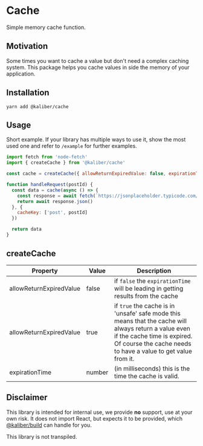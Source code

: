 # Cache
Simple memory cache function.

## Motivation
Some times you want to cache a value but don't need a complex caching system. This package helps you cache values in side the memory of your application.

## Installation

```
yarn add @kaliber/cache
```

## Usage
Short example. If your library has multiple ways to use it, show the most used one and refer to `/example` for further examples.

```jsx
import fetch from 'node-fetch'
import { createCache } from '@kaliber/cache'

const cache = createCache({ allowReturnExpiredValue: false, expirationTime: 1000 })

function handleRequest(postId) {
  const data = cache(async () => {
    const response = await fetch(`https://jsonplaceholder.typicode.com/posts/${postId}`)
    return await response.json()
  }, {
    cacheKey: ['post', postId]
  })

  return data
}
```

## createCache

| Property                | Value  | Description|
| ----------------------- | ------ | ---------- |
| allowReturnExpiredValue | false | if `false` the `expirationTime` will be leading in getting results from the cache |
| allowReturnExpiredValue | true | if `true` the cache is in 'unsafe' safe mode this means that the cache will always return a value even if the cache time is expired. Of course the cache needs to have a value to get value from it. |
| expirationTime          | number | (in milliseconds) this is the time the cache is valid. |

## Disclaimer
This library is intended for internal use, we provide __no__ support, use at your own risk. It does not import React, but expects it to be provided, which [@kaliber/build](https://kaliberjs.github.io/build/) can handle for you.

This library is not transpiled.
